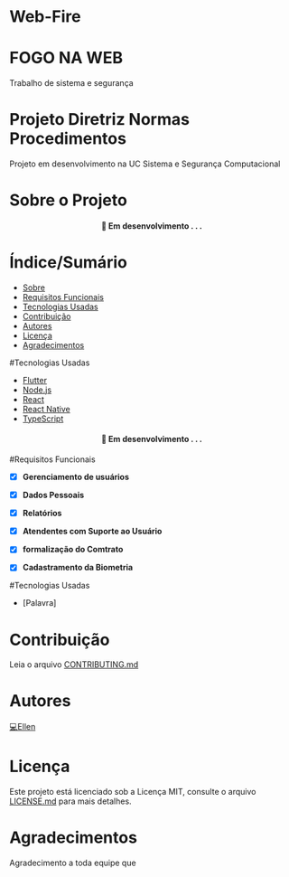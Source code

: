 # Web-Fire
# FOGO NA WEB
Trabalho de sistema e segurança
# Projeto Diretriz Normas Procedimentos
Projeto em desenvolvimento na UC Sistema e Segurança Computacional





# Sobre o Projeto










<h4 align="center">
	🚧 Em desenvolvimento . . .
</h4>


# Índice/Sumário

* [Sobre](#sobre-o-projeto)
* [Requisitos Funcionais](#requisitos-funcionais)
* [Tecnologias Usadas](#tecnologias-usadas)
* [Contribuição](#contribuição)
* [Autores](#autores)
* [Licença](#licença)
* [Agradecimentos](#agradecimentos)





#Tecnologias Usadas

- [Flutter](https://flutter.dev/)
- [Node.js](https://nodejs.org/en/)
- [React](https://pt-br.reactjs.org/)
- [React Native](https://reactnative.dev/)
- [TypeScript](https://www.typescriptlang.org/)








<h4 align="center">
	🚧 Em desenvolvimento . . .
</h4>




#Requisitos Funcionais

- [x] **Gerenciamento de usuários**
- [x] **Dados Pessoais**

- [x] **Relatórios**
- [x] **Atendentes com Suporte ao Usuário**
- [x] **formalização do Comtrato**
- [x] **Cadastramento da Biometria**

#Tecnologias Usadas

- [Palavra]

# Contribuição

Leia o arquivo [CONTRIBUTING.md](Contributing.md)

# Autores

[💻Ellen](https://github.com/EllenGui)


# Licença

Este projeto está licenciado sob a Licença MIT, consulte o arquivo [LICENSE.md](License.md) para mais detalhes.

# Agradecimentos
Agradecimento a toda equipe que 

